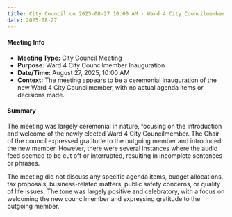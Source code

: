 ```yaml
---
title: City Council on 2025-08-27 10:00 AM - Ward 4 City Councilmember Inauguration
date: 2025-08-27
---
```

#### Meeting Info
* **Meeting Type:** City Council Meeting
* **Purpose:** Ward 4 City Councilmember Inauguration
* **Date/Time:** August 27, 2025, 10:00 AM
* **Context:** The meeting appears to be a ceremonial inauguration of the new Ward 4 City Councilmember, with no actual agenda items or decisions made.

#### Summary
The meeting was largely ceremonial in nature, focusing on the introduction and welcome of the newly elected Ward 4 City Councilmember. The Chair of the council expressed gratitude to the outgoing member and introduced the new member. However, there were several instances where the audio feed seemed to be cut off or interrupted, resulting in incomplete sentences or phrases.

The meeting did not discuss any specific agenda items, budget allocations, tax proposals, business-related matters, public safety concerns, or quality of life issues. The tone was largely positive and celebratory, with a focus on welcoming the new councilmember and expressing gratitude to the outgoing member.


